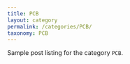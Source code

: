 ```yaml
---
title: PCB
layout: category
permalink: /categories/PCB/
taxonomy: PCB
---
```


Sample post listing for the category `PCB`.